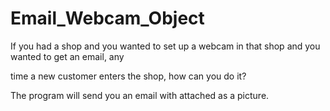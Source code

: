 ﻿# Email_Webcam_Object

If you had a shop and you wanted to set up a webcam in that shop and you wanted to get an email, any

time a new customer enters the shop, how can you do it?

The program will send you an email with attached as a picture.









